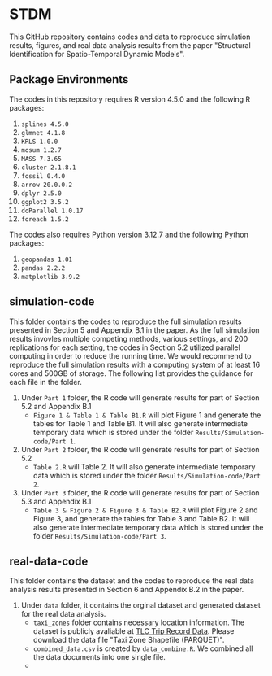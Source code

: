 # STDM
This GitHub repository contains codes and data to reproduce simulation results, figures, and real data analysis results from the paper "Structural Identification for Spatio-Temporal Dynamic Models".

## Package Environments
The codes in this repository requires R version 4.5.0 and the following R packages:
1. ```splines 4.5.0```
2. ```glmnet 4.1.8```
3. ```KRLS 1.0.0```
4. ```mosum 1.2.7```
5. ```MASS 7.3.65```
6. ```cluster 2.1.8.1```
7. ```fossil 0.4.0```
8. ```arrow 20.0.0.2```
9. ```dplyr 2.5.0```
10. ```ggplot2 3.5.2```
11. ```doParallel 1.0.17```
12. ```foreach 1.5.2```

The codes also requires Python version 3.12.7 and the following Python packages:
1. ```geopandas 1.01```
2. ```pandas 2.2.2```
3. ```matplotlib 3.9.2```

## simulation-code
This folder contains the codes to reproduce the full simulation results presented in Section 5 and Appendix B.1 in the paper. As the full simulation results invovles multiple competing methods, various settings, and 200 replications for each setting, the codes in Section 5.2 utilized parallel computing in order to reduce the running time. We would recommend to reproduce the full simulation results with a computing system of at least 16 cores and 500GB of storage. The following list provides the guidance for each file in the folder.
1. Under ```Part 1``` folder, the R code will generate results for part of Section 5.2 and Appendix B.1
   - ```Figure 1 & Table 1 & Table B1.R``` will plot Figure 1 and generate the tables for Table 1 and Table B1. It will also generate intermediate temporary data which is stored under the folder ```Results/Simulation-code/Part 1```.
2. Under ```Part 2``` folder, the R code will generate results for part of Section 5.2
   - ```Table 2.R``` will Table 2. It will also generate intermediate temporary data which is stored under the folder ```Results/Simulation-code/Part 2```.
3. Under ```Part 3``` folder, the R code will generate results for part of Section 5.3 and Appendix B.1
   - ```Table 3 & Figure 2 & Figure 3 & Table B2.R``` will plot Figure 2 and Figure 3, and generate the tables for Table 3 and Table B2. It will also generate intermediate temporary data which is stored under the folder ```Results/Simulation-code/Part 3```.

## real-data-code
This folder contains the dataset and the codes to reproduce the real data analysis results presented in Section 6 and Appendix B.2 in the paper.
1. Under ```data``` folder, it contains the orginal dataset and generated dataset for the real data analysis.
   - ```taxi_zones``` folder contains necessary location information. The dataset is publicly avaliable at [TLC Trip Record Data](https://www.nyc.gov/site/tlc/about/tlc-trip-record-data.page). Please download the data file "Taxi Zone Shapefile (PARQUET)".
   - ```combined_data.csv``` is created by ```data_combine.R```. We combined all the data documents into one single file.
   - 
